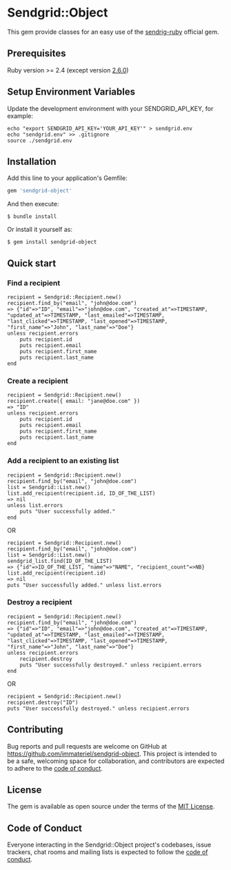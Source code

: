 # Sendgrid::Object

This gem provide classes for an easy use of the [sendrig-ruby](https://github.com/sendgrid/sendgrid-ruby) official gem.

## Prerequisites

Ruby version >= 2.4 (except version [2.6.0](https://github.com/sendgrid/sendgrid-ruby/blob/main/TROUBLESHOOTING.md#ruby-versions))

## Setup Environment Variables

Update the development environment with your SENDGRID_API_KEY, for example:

```
echo "export SENDGRID_API_KEY='YOUR_API_KEY'" > sendgrid.env
echo "sendgrid.env" >> .gitignore
source ./sendgrid.env
```

## Installation

Add this line to your application's Gemfile:

```ruby
gem 'sendgrid-object'
```

And then execute:

    $ bundle install

Or install it yourself as:

    $ gem install sendgrid-object

## Quick start

### Find a recipient

```
recipient = Sendgrid::Recipient.new()
recipient.find_by("email", "john@doe.com")
=> {"id"=>"ID", "email"=>"john@doe.com", "created_at"=>TIMESTAMP, "updated_at"=>TIMESTAMP, "last_emailed"=>TIMESTAMP, "last_clicked"=>TIMESTAMP, "last_opened"=>TIMESTAMP, "first_name"=>"John", "last_name"=>"Doe"} 
unless recipient.errors
    puts recipient.id
    puts recipient.email
    puts recipient.first_name
    puts recipient.last_name
end
```

### Create a recipient

```
recipient = Sendgrid::Recipient.new()
recipient.create({ email: "jane@doe.com" })
=> "ID"
unless recipient.errors
    puts recipient.id
    puts recipient.email
    puts recipient.first_name
    puts recipient.last_name
end
```

### Add a recipient to an existing list

```
recipient = Sendgrid::Recipient.new()
recipient.find_by("email", "john@doe.com")
list = Sendgrid::List.new()
list.add_recipient(recipient.id, ID_OF_THE_LIST)
=> nil
unless list.errors
    puts "User successfully added."
end
```

OR

```
recipient = Sendgrid::Recipient.new()
recipient.find_by("email", "john@doe.com")
list = Sendgrid::List.new()
sendgrid_list.find(ID_OF_THE_LIST)
=> {"id"=>ID_OF_THE_LIST, "name"=>"NAME", "recipient_count"=>NB} 
list.add_recipient(recipient.id)
=> nil
puts "User successfully added." unless list.errors
```

### Destroy a recipient

```
recipient = Sendgrid::Recipient.new()
recipient.find_by("email", "john@doe.com")
=> {"id"=>"ID", "email"=>"john@doe.com", "created_at"=>TIMESTAMP, "updated_at"=>TIMESTAMP, "last_emailed"=>TIMESTAMP, "last_clicked"=>TIMESTAMP, "last_opened"=>TIMESTAMP, "first_name"=>"John", "last_name"=>"Doe"} 
unless recipient.errors
    recipient.destroy
    puts "User successfully destroyed." unless recipient.errors
end
```

OR

```
recipient = Sendgrid::Recipient.new()
recipient.destroy("ID")
puts "User successfully destroyed." unless recipient.errors
```

## Contributing

Bug reports and pull requests are welcome on GitHub at https://github.com/immateriel/sendgrid-object. This project is intended to be a safe, welcoming space for collaboration, and contributors are expected to adhere to the [code of conduct](https://github.com/[USERNAME]/sendgrid-object/blob/master/CODE_OF_CONDUCT.md).

## License

The gem is available as open source under the terms of the [MIT License](https://opensource.org/licenses/MIT).

## Code of Conduct

Everyone interacting in the Sendgrid::Object project's codebases, issue trackers, chat rooms and mailing lists is expected to follow the [code of conduct](https://github.com/[USERNAME]/sendgrid-object/blob/master/CODE_OF_CONDUCT.md).
